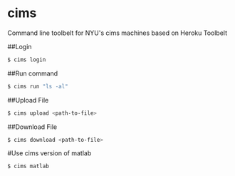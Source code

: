 cims
====

Command line toolbelt for NYU's cims machines based on Heroku Toolbelt

##Login

```bash
$ cims login
```

##Run command

```bash
$ cims run "ls -al"
```

##Upload File
```bash
$ cims upload <path-to-file>
```

##Download File
```bash
$ cims download <path-to-file>
```

#Use cims version of matlab
```bash
$ cims matlab
```
